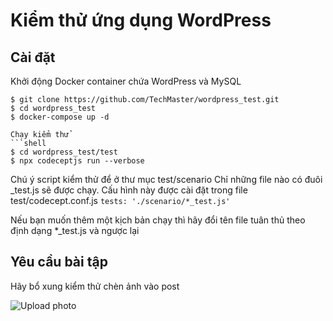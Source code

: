 # Kiểm thử ứng dụng WordPress

## Cài đặt

Khởi động Docker container chứa WordPress và MySQL

```shell
$ git clone https://github.com/TechMaster/wordpress_test.git
$ cd wordpress_test
$ docker-compose up -d

Chạy kiểm thử
```shell
$ cd wordpress_test/test
$ npx codeceptjs run --verbose
```

Chú ý script kiểm thử để ở thư mục test/scenario
Chỉ những file nào có đuôi _test.js sẽ được chạy. Cấu hình này được cài đặt trong file test/codecept.conf.js
```tests: './scenario/*_test.js'```

Nếu bạn muốn thêm một kịch bản chạy thì hãy đổi tên file tuân thủ theo định dạng *_test.js và ngược lại

## Yêu cầu bài tập
Hãy bổ xung kiểm thử chèn ảnh vào post

![Upload photo](images/upload_photo.jpg)